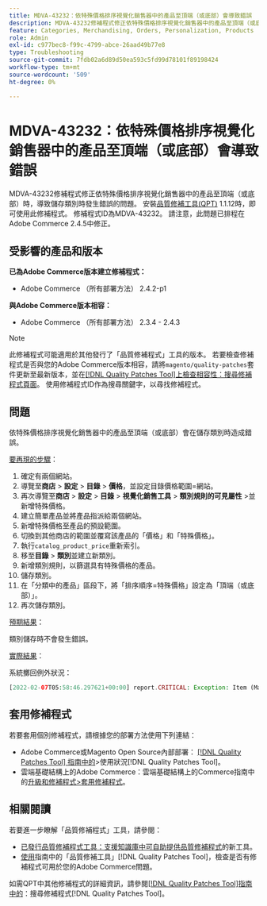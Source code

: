 ```yaml
---
title: MDVA-43232：依特殊價格排序視覺化銷售器中的產品至頂端（或底部）會導致錯誤
description: MDVA-43232修補程式修正依特殊價格排序視覺化銷售器中的產品至頂端（或底部）時，導致儲存類別時發生錯誤的問題。 安裝[Quality Patches Tool (QPT)](https://experienceleague.adobe.com/zh-hant/docs/commerce-operations/tools/quality-patches-tool/quality-patches-tool-to-self-serve-quality-patches) 1.1.12後，即可使用此修補程式。 修補程式ID為MDVA-43232。 請注意，此問題已排程在Adobe Commerce 2.4.5中修正。
feature: Categories, Merchandising, Orders, Personalization, Products
role: Admin
exl-id: c977bec8-f99c-4799-abce-26aad49b77e8
type: Troubleshooting
source-git-commit: 7fdb02a6d89d50ea593c5fd99d78101f89198424
workflow-type: tm+mt
source-wordcount: '509'
ht-degree: 0%

---
```


# MDVA-43232：依特殊價格排序視覺化銷售器中的產品至頂端（或底部）會導致錯誤

MDVA-43232修補程式修正依特殊價格排序視覺化銷售器中的產品至頂端（或底部）時，導致儲存類別時發生錯誤的問題。 安裝[品質修補工具(QPT)](https://experienceleague.adobe.com/zh-hant/docs/commerce-operations/tools/quality-patches-tool/quality-patches-tool-to-self-serve-quality-patches) 1.1.12時，即可使用此修補程式。 修補程式ID為MDVA-43232。 請注意，此問題已排程在Adobe Commerce 2.4.5中修正。

## 受影響的產品和版本

**已為Adobe Commerce版本建立修補程式：**

* Adobe Commerce （所有部署方法） 2.4.2-p1

**與Adobe Commerce版本相容：**

* Adobe Commerce （所有部署方法） 2.3.4 - 2.4.3

>[!NOTE]
>
>此修補程式可能適用於其他發行了「品質修補程式」工具的版本。 若要檢查修補程式是否與您的Adobe Commerce版本相容，請將`magento/quality-patches`套件更新至最新版本，並在[[!DNL Quality Patches Tool]上檢查相容性：搜尋修補程式頁面](https://experienceleague.adobe.com/zh-hant/docs/commerce-operations/tools/quality-patches-tool/quality-patches-tool-to-self-serve-quality-patches)。 使用修補程式ID作為搜尋關鍵字，以尋找修補程式。

## 問題

依特殊價格排序視覺化銷售器中的產品至頂端（或底部）會在儲存類別時造成錯誤。

<u>要再現的步驟</u>：

1. 確定有兩個網站。
1. 導覽至&#x200B;**商店** > **設定** > **目錄** > **價格**，並設定目錄價格範圍=網站。
1. 再次導覽至&#x200B;**商店** > **設定** > **目錄** > **視覺化銷售工具** > **類別規則的可見屬性** >並新增特殊價格。
1. 建立簡單產品並將產品指派給兩個網站。
1. 新增特殊價格至產品的預設範圍。
1. 切換到其他商店的範圍並覆寫該產品的「價格」和「特殊價格」。
1. 執行`catalog_product_price`重新索引。
1. 移至&#x200B;**目錄** > **類別**&#x200B;並建立新類別。
1. 新增類別規則，以篩選具有特殊價格的產品。
1. 儲存類別。
1. 在「分類中的產品」區段下，將「排序順序=特殊價格」設定為「頂端（或底部）」。
1. 再次儲存類別。

<u>預期結果</u>：

類別儲存時不會發生錯誤。

<u>實際結果</u>：

系統擲回例外狀況：

```php
[2022-02-07T05:58:46.297621+00:00] report.CRITICAL: Exception: Item (Magento\Catalog\Model\Product\Interceptor) with the same ID "1" already exists. in /lib/internal/Magento/Framework/Data/Collection.php:407
```

## 套用修補程式

若要套用個別修補程式，請根據您的部署方法使用下列連結：

* Adobe Commerce或Magento Open Source內部部署： [[!DNL Quality Patches Tool] 指南中的](/help/tools/quality-patches-tool/usage.md)>使用狀況[!DNL Quality Patches Tool]。
* 雲端基礎結構上的Adobe Commerce：雲端基礎結構上的Commerce指南中的[升級和修補程式>套用修補程式](https://experienceleague.adobe.com/docs/commerce-cloud-service/user-guide/develop/upgrade/apply-patches.html?lang=zh-Hant)。

## 相關閱讀

若要進一步瞭解「品質修補程式」工具，請參閱：

* [已發行品質修補程式工具：支援知識庫中可自助提供品質修補程式](https://experienceleague.adobe.com/zh-hant/docs/commerce-operations/tools/quality-patches-tool/quality-patches-tool-to-self-serve-quality-patches)的新工具。
* [使用](/help/tools/quality-patches-tool/patches-available-in-qpt/check-patch-for-magento-issue-with-magento-quality-patches.md)指南中的「品質修補工具」[!DNL Quality Patches Tool]，檢查是否有修補程式可用於您的Adobe Commerce問題。

如需QPT中其他修補程式的詳細資訊，請參閱[[!DNL Quality Patches Tool]指南中的](https://experienceleague.adobe.com/tools/commerce-quality-patches/index.html?lang=zh-Hant)：搜尋修補程式[!DNL Quality Patches Tool]。
